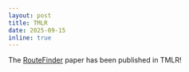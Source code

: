 ```yaml
---
layout: post
title: TMLR
date: 2025-09-15
inline: true
---
```


The [RouteFinder](https://arxiv.org/abs/2406.15007) paper has been published in TMLR!
